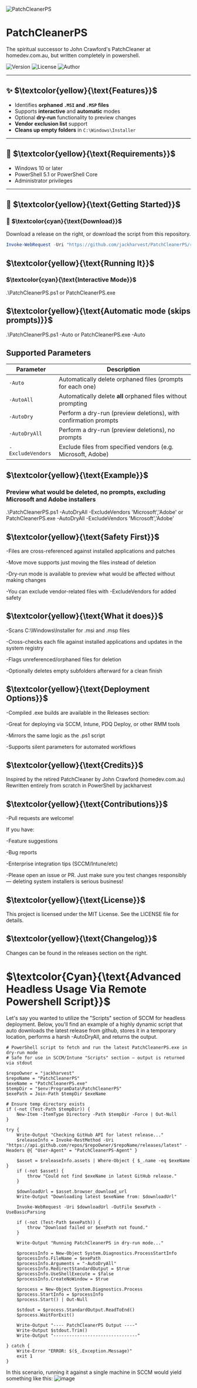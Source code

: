 ![PatchCleanerPS](./icons/patchcleanerPSlogo.jpg)

# PatchCleanerPS
The spiritual successor to John Crawford's PatchCleaner at homedev.com.au, but written completely in powershell.

![Version](https://img.shields.io/badge/version-1.0.4-blue)
![License](https://img.shields.io/badge/license-MIT-green)
![Author](https://img.shields.io/badge/author-jackharvest-orange)

---

## ✨ $\textcolor{yellow}{\text{Features}}$

- Identifies **orphaned `.MSI` and `.MSP` files**
- Supports **interactive** and **automatic** modes
- Optional **dry-run** functionality to preview changes
- **Vendor exclusion list** support
- **Cleans up empty folders** in `C:\Windows\Installer`

---

## 🧰 $\textcolor{yellow}{\text{Requirements}}$

- Windows 10 or later
- PowerShell 5.1 or PowerShell Core
- Administrator privileges

---

## 🚀 $\textcolor{yellow}{\text{Getting Started}}$

### 🔹 $\textcolor{cyan}{\text{Download}}$

Download a release on the right, or download the script from this repository.

```powershell
Invoke-WebRequest -Uri "https://github.com/jackharvest/PatchCleanerPS/raw/main/patchcleanerscript.ps1" -OutFile "PatchCleanerPS.ps1"
```

## $\textcolor{yellow}{\text{Running It}}$
### $\textcolor{cyan}{\text{Interactive Mode}}$
.\PatchCleanerPS.ps1
or
PatchCleanerPS.exe

## $\textcolor{yellow}{\text{Automatic mode (skips prompts)}}$
.\PatchCleanerPS.ps1 -Auto
or
PatchCleanerPS.exe -Auto

## Supported Parameters
| Parameter         | Description                                                      |
| ----------------- | ---------------------------------------------------------------- |
| `-Auto`           | Automatically delete orphaned files (prompts for each one)       |
| `-AutoAll`        | Automatically delete **all** orphaned files without prompting    |
| `-AutoDry`        | Perform a dry-run (preview deletions), with confirmation prompts |
| `-AutoDryAll`     | Perform a dry-run (preview deletions), no prompts                |
| `-ExcludeVendors` | Exclude files from specified vendors (e.g. Microsoft, Adobe)     |

## $\textcolor{yellow}{\text{Example}}$
### Preview what would be deleted, no prompts, excluding Microsoft and Adobe installers
.\PatchCleanerPS.ps1 -AutoDryAll -ExcludeVendors 'Microsoft','Adobe'
or
PatchCleanerPS.exe -AutoDryAll -ExcludeVendors 'Microsoft','Adobe'

## $\textcolor{yellow}{\text{Safety First}}$
-Files are cross-referenced against installed applications and patches

-Move move supports just moving the files instead of deletion

-Dry-run mode is available to preview what would be affected without making changes

-You can exclude vendor-related files with -ExcludeVendors for added safety

## $\textcolor{yellow}{\text{What it does}}$
-Scans C:\Windows\Installer for .msi and .msp files

-Cross-checks each file against installed applications and updates in the system registry

-Flags unreferenced/orphaned files for deletion

-Optionally deletes empty subfolders afterward for a clean finish

## $\textcolor{yellow}{\text{Deployment Options}}$
-Compiled .exe builds are available in the Releases section:

-Great for deploying via SCCM, Intune, PDQ Deploy, or other RMM tools

-Mirrors the same logic as the .ps1 script

-Supports silent parameters for automated workflows

## $\textcolor{yellow}{\text{Credits}}$
Inspired by the retired PatchCleaner by John Crawford (homedev.com.au)
Rewritten entirely from scratch in PowerShell by jackharvest

## $\textcolor{yellow}{\text{Contributions}}$
-Pull requests are welcome!

If you have:

-Feature suggestions

-Bug reports

-Enterprise integration tips (SCCM/Intune/etc)

-Please open an issue or PR. Just make sure you test changes responsibly — deleting system installers is serious business!

## $\textcolor{yellow}{\text{License}}$

This project is licensed under the MIT License.
See the LICENSE file for details.

## $\textcolor{yellow}{\text{Changelog}}$
Changes can be found in the releases section on the right.

# $\textcolor{Cyan}{\text{Advanced Headless Usage Via Remote Powershell Script}}$
Let's say you wanted to utilize the "Scripts" section of SCCM for headless deployment. Below, you'll find an example of a highly dynamic script that auto downloads the latest release from github, stores it in a temporary location, performs a harsh -AutoDryAll, and returns the output.

```
# PowerShell script to fetch and run the latest PatchCleanerPS.exe in dry-run mode
# Safe for use in SCCM/Intune "Scripts" section — output is returned via stdout

$repoOwner = "jackharvest"
$repoName = "PatchCleanerPS"
$exeName = "PatchCleanerPS.exe"
$tempDir = "$env:ProgramData\PatchCleanerPS"
$exePath = Join-Path $tempDir $exeName

# Ensure temp directory exists
if (-not (Test-Path $tempDir)) {
    New-Item -ItemType Directory -Path $tempDir -Force | Out-Null
}

try {
    Write-Output "Checking GitHub API for latest release..."
    $releaseInfo = Invoke-RestMethod -Uri "https://api.github.com/repos/$repoOwner/$repoName/releases/latest" -Headers @{ "User-Agent" = "PatchCleanerPS-Agent" }

    $asset = $releaseInfo.assets | Where-Object { $_.name -eq $exeName }
    if (-not $asset) {
        throw "Could not find $exeName in latest GitHub release."
    }

    $downloadUrl = $asset.browser_download_url
    Write-Output "Downloading latest $exeName from: $downloadUrl"

    Invoke-WebRequest -Uri $downloadUrl -OutFile $exePath -UseBasicParsing

    if (-not (Test-Path $exePath)) {
        throw "Download failed or $exePath not found."
    }

    Write-Output "Running PatchCleanerPS in dry-run mode..."
    
    $processInfo = New-Object System.Diagnostics.ProcessStartInfo
    $processInfo.FileName = $exePath
    $processInfo.Arguments = "-AutoDryAll"
    $processInfo.RedirectStandardOutput = $true
    $processInfo.UseShellExecute = $false
    $processInfo.CreateNoWindow = $true

    $process = New-Object System.Diagnostics.Process
    $process.StartInfo = $processInfo
    $process.Start() | Out-Null

    $stdout = $process.StandardOutput.ReadToEnd()
    $process.WaitForExit()

    Write-Output "---- PatchCleanerPS Output ----"
    Write-Output $stdout.Trim()
    Write-Output "--------------------------------"

} catch {
    Write-Error "ERROR: $($_.Exception.Message)"
    exit 1
}
```

In this scenario, running it against a single machine in SCCM would yield something like this:
![image](https://github.com/user-attachments/assets/98d985ea-c2bb-43f5-9cb6-bdf55eb031c0)

